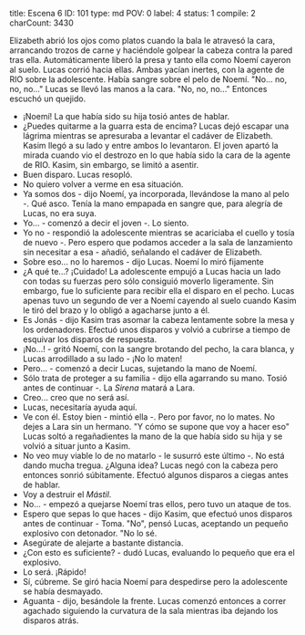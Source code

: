 title:          Escena 6
ID:             101
type:           md
POV:            0
label:          4
status:         1
compile:        2
charCount:      3430


Elizabeth abrió los ojos como platos cuando la bala le atravesó la cara, arrancando trozos de carne y haciéndole golpear la cabeza contra la pared tras ella. Automáticamente liberó la presa y tanto ella como Noemí cayeron al suelo.
Lucas corrió hacia ellas. Ambas yacían inertes, con la agente de RIO sobre la adolescente.
Había sangre sobre el pelo de Noemí.
"No... no, no, no..."
Lucas se llevó las manos a la cara.
"No, no, no..."
Entonces escuchó un quejido.
- ¡Noemí!
La que había sido su hija tosió antes de hablar.
- ¿Puedes quitarme a la guarra esta de encima?
Lucas dejó escapar una lágrima mientras se apresuraba a levantar el cadáver de Elizabeth. Kasim llegó a su lado y entre ambos lo levantaron.
El joven apartó la mirada cuando vio el destrozo en lo que había sido la cara de la agente de RIO. Kasim, sin embargo, se limitó a asentir.
- Buen disparo.
Lucas resopló.
- No quiero volver a verme en esa situación.
- Ya somos dos - dijo Noemí, ya incorporada, llevándose la mano al pelo -. Qué asco.
Tenía la mano empapada en sangre que, para alegría de Lucas, no era suya.
- Yo... - comenzó a decir el joven -. Lo siento.
- Yo no - respondió la adolescente mientras se acariciaba el cuello y tosía de nuevo -. Pero espero que podamos acceder a la sala de lanzamiento sin necesitar a esa - añadió, señalando el cadáver de Elizabeth.
- Sobre eso... no lo haremos - dijo Lucas.
Noemí lo miró fijamente
- ¿A qué te...? ¡Cuidado!
La adolescente empujó a Lucas hacia un lado con todas su fuerzas pero sólo consiguió moverlo ligeramente. Sin embargo, fue lo suficiente para recibir ella el disparo en el pecho.
Lucas apenas tuvo un segundo de ver a Noemí cayendo al suelo cuando Kasim le tiró del brazo y lo obligó a agacharse junto a él.
- Es Jonás - dijo Kasim tras asomar la cabeza lentamente sobre la mesa y los ordenadores.
Efectuó unos disparos y volvió a cubrirse a tiempo de esquivar los disparos de respuesta.
- ¡No...! - gritó Noemí, con la sangre brotando del pecho, la cara blanca, y Lucas arrodillado a su lado - ¡No lo maten!
- Pero... - comenzó a decir Lucas, sujetando la mano de Noemí.
- Sólo trata de proteger a su familia - dijo ella agarrando su mano. Tosió antes de continuar -. La *Sirena* matará a Lara.
- Creo... creo que no será así.
- Lucas, necesitaría ayuda aquí.
- Ve con él. Estoy bien - mintió ella -. Pero por favor, no lo mates. No dejes a Lara sin un hermano.
"Y cómo se supone que voy a hacer eso"
Lucas soltó a regañadientes la mano de la que había sido su hija y se volvió a situar junto a Kasim.
- No veo muy viable lo de no matarlo - le susurró este último -. No está dando mucha tregua. ¿Alguna idea?
Lucas negó con la cabeza pero entonces sonrió súbitamente. Efectuó algunos disparos a ciegas antes de hablar.
- Voy a destruir el *Mástil*.
- No... - empezó a quejarse Noemí tras ellos, pero tuvo un ataque de tos.
- Espero que sepas lo que haces - dijo Kasim, que efectuó unos disparos antes de continuar - Toma.
"No", pensó Lucas, aceptando un pequeño explosivo con detonador. "No lo sé.
- Asegúrate de alejarte a bastante distancia.
- ¿Con esto es suficiente? - dudó Lucas, evaluando lo pequeño que era el explosivo.
- Lo será. ¡Rápido!
- Sí, cúbreme.
Se giró hacia Noemí para despedirse pero la adolescente se había desmayado.
- Aguanta - dijo, besándole la frente.
Lucas comenzó entonces a correr agachado siguiendo la curvatura de la sala mientras iba dejando los disparos atrás.